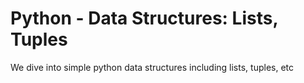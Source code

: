 # Python - Data Structures: Lists, Tuples

We dive into simple python data structures including lists, tuples, etc
